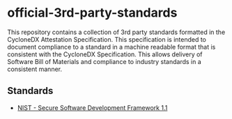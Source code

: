 # official-3rd-party-standards

This repository contains a collection of 3rd party standards formatted in the
CycloneDX Attestation Specification. This specification is intended to document
compliance to a standard in a machine readable format that is consistent with
the CycloneDX Specification. This allows delivery of Software Bill of Materials
and compliance to industry standards in a consistent manner.

## Standards

- [NIST - Secure Software Development Framework 1.1](standards/nist_secure-software-development-framework_1.1.json)
